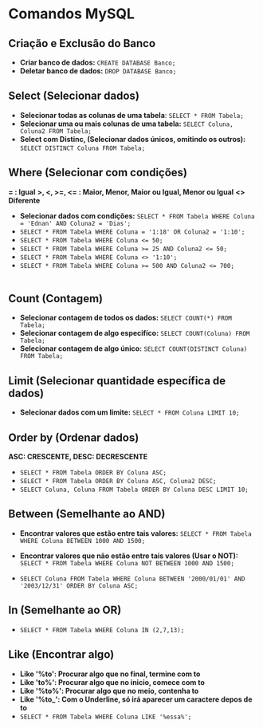 
# Comandos MySQL 

## Criação e Exclusão do Banco

* **Criar banco de dados:** `CREATE DATABASE Banco;`
* **Deletar banco de dados:** `DROP DATABASE Banco;`

## Select (Selecionar dados)

* **Selecionar todas as colunas de uma tabela**: `SELECT * FROM Tabela;`
* **Selecionar uma ou mais colunas de uma tabela:** `SELECT Coluna, Coluna2 FROM Tabela;`
* **Select com Distinc, (Selecionar dados únicos, omitindo os outros):** `SELECT DISTINCT Coluna FROM Tabela;`

## Where (Selecionar com condições)
 **= : Igual**
 **>, <, >=, <= : Maior, Menor, Maior ou Igual, Menor ou Igual**
 **<> Diferente**

* **Selecionar dados com condições:** `SELECT * FROM Tabela WHERE Coluna = 'Ednan' AND Coluna2 = 'Dias';`
* `SELECT * FROM Tabela WHERE Coluna = '1:18' OR Coluna2 = '1:10';`
* `SELECT * FROM Tabela WHERE Coluna <= 50;`
* `SELECT * FROM Tabela WHERE Coluna >= 25 AND Coluna2 <= 50;`
* `SELECT * FROM Tabela WHERE Coluna <> '1:10';`
* `SELECT * FROM Tabela WHERE Coluna >= 500 AND Coluna2 <= 700;` <br><br>

## Count (Contagem)

* **Selecionar contagem de todos os dados:** `SELECT COUNT(*) FROM Tabela;`
* **Selecionar contagem de algo especifíco:** `SELECT COUNT(Coluna) FROM Tabela;`
* **Selecionar contagem de algo único:** `SELECT COUNT(DISTINCT Coluna) FROM Tabela;`

## Limit (Selecionar quantidade específica de dados)
* **Selecionar dados com um limite:** `SELECT * FROM Coluna LIMIT 10;`

## Order by (Ordenar dados)
 **ASC: CRESCENTE, DESC: DECRESCENTE**
* `SELECT * FROM Tabela ORDER BY Coluna ASC;`
* `SELECT * FROM Tabela ORDER BY Coluna ASC, Coluna2 DESC;`
* `SELECT Coluna, Coluna FROM Tabela ORDER BY Coluna DESC LIMIT 10;`

## Between (Semelhante ao AND)
* **Encontrar valores que estão entre tais valores:** `SELECT * FROM Tabela WHERE Coluna BETWEEN 1000 AND 1500;`
* **Encontrar valores que não estão entre tais valores (Usar o NOT):** `SELECT * FROM Tabela WHERE Coluna NOT BETWEEN 1000 AND 1500;`

* `SELECT Coluna FROM Tabela WHERE Coluna BETWEEN '2000/01/01' AND '2003/12/31' ORDER BY Coluna ASC;`

## In (Semelhante ao OR)
* `SELECT * FROM Tabela WHERE Coluna IN (2,7,13);`

## Like (Encontrar algo)
* **Like '%to': Procurar algo que no final, termine com to**
* **Like 'to%': Procurar algo que no inicio, comece com to**
* **Like '%to%': Procurar algo que no meio, contenha to**
* **Like '%to_': Com o Underline, só irá aparecer um caractere depos de to**
* `SELECT * FROM Tabela WHERE Coluna LIKE '%essa%';`






